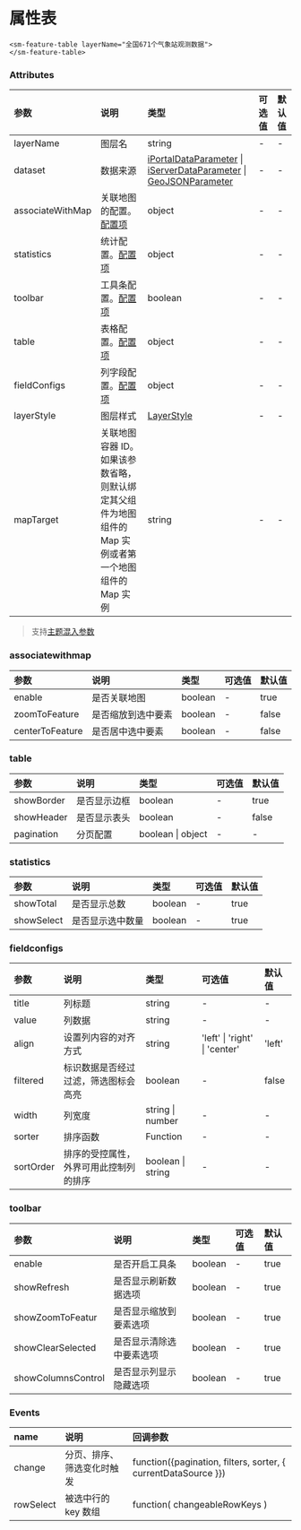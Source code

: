 # 属性表

```vue
<sm-feature-table layerName="全国671个气象站观测数据">
</sm-feature-table>
```

### Attributes

| 参数             | 说明                                                                                                  | 类型                                                                                                                                                                                                                                                | 可选值 | 默认值 |
| :--------------- | :---------------------------------------------------------------------------------------------------- | :-------------------------------------------------------------------------------------------------------------------------------------------------------------------------------------------------------------------------------------------------- | :----- | :----- |
| layerName        | 图层名                                                                                                | string                                                                                                                                                                                                                                              | -      | -      |
| dataset          | 数据来源                                                                                              | [iPortalDataParameter](/zh/api/common-types/common-types.md#iportaldataparameter) \| [iServerDataParameter](/zh/api/common-types/common-types.md#iserverdataparameter) \| [GeoJSONParameter](/zh/api/common-types/common-types.md#geojsonparameter) | -      | -      |
| associateWithMap | 关联地图的配置。<a href="#associatewithmap">配置项</a>                                                | object                                                                                                                                                                                                                                              | -      | -      |
| statistics       | 统计配置。<a href="#statistics">配置项</a>                                                            | object                                                                                                                                                                                                                                              | -      | -      |
| toolbar          | 工具条配置。<a href="#toolbar">配置项</a>                                                             | boolean                                                                                                                                                                                                                                             | -      | -      |
| table            | 表格配置。<a href="#table">配置项</a>                                                                 | object                                                                                                                                                                                                                                              | -      | -      |
| fieldConfigs     | 列字段配置。<a href="#fieldconfigs">配置项</a>                                                        | object                                                                                                                                                                                                                                              | -      | -      |
| layerStyle       | 图层样式                                                                                              | [LayerStyle](/zh/api/common-types/common-types.md#layerStyle)                                                                                                                                                                                       | -      | -      |
| mapTarget        | 关联地图容器 ID。如果该参数省略，则默认绑定其父组件为地图组件的 Map 实例或者第一个地图组件的 Map 实例 | string                                                                                                                                                                                                                                              | -      | -      |

> 支持[主题混入参数](/zh/api/mixin/mixin.md#theme)

### associatewithmap

| 参数            | 说明               | 类型    | 可选值 | 默认值 |
| :-------------- | :----------------- | :------ | :----- | :----- |
| enable          | 是否关联地图       | boolean | -      | true   |
| zoomToFeature   | 是否缩放到选中要素 | boolean | -      | false  |
| centerToFeature | 是否居中选中要素   | boolean | -      | false  |

### table

| 参数       | 说明         | 类型              | 可选值 | 默认值 |
| :--------- | :----------- | :---------------- | :----- | :----- |
| showBorder | 是否显示边框 | boolean           | -      | true   |
| showHeader | 是否显示表头 | boolean           | -      | false  |
| pagination | 分页配置     | boolean \| object | -      | -      |

### statistics

| 参数       | 说明             | 类型    | 可选值 | 默认值 |
| :--------- | :--------------- | :------ | :----- | :----- |
| showTotal  | 是否显示总数     | boolean | -      | true   |
| showSelect | 是否显示选中数量 | boolean | -      | true   |

### fieldconfigs

| 参数      | 说明                                   | 类型              | 可选值                        | 默认值 |
| :-------- | :------------------------------------- | :---------------- | :---------------------------- | :----- |
| title     | 列标题                                 | string            | -                             | -      |
| value     | 列数据                                 | string            | -                             | -      |
| align     | 设置列内容的对齐方式                   | string            | 'left' \| 'right' \| 'center' | 'left' |
| filtered  | 标识数据是否经过过滤，筛选图标会高亮   | boolean           | -                             | false  |
| width     | 列宽度                                 | string \| number  | -                             | -      |
| sorter    | 排序函数                               | Function          | -                             | -      |
| sortOrder | 排序的受控属性，外界可用此控制列的排序 | boolean \| string | -                             | -      |

### toolbar

| 参数               | 说明                     | 类型    | 可选值 | 默认值 |
| :----------------- | :----------------------- | :------ | :----- | :----- |
| enable             | 是否开启工具条           | boolean | -      | true   |
| showRefresh        | 是否显示刷新数据选项     | boolean | -      | true   |
| showZoomToFeatur   | 是否显示缩放到要素选项   | boolean | -      | true   |
| showClearSelected  | 是否显示清除选中要素选项 | boolean | -      | true   |
| showColumnsControl | 是否显示列显示隐藏选项   | boolean | -      | true   |

### Events

| name      | 说明                       | 回调参数                                                       |
| :-------- | :------------------------- | :------------------------------------------------------------- |
| change    | 分页、排序、筛选变化时触发 | function({pagination, filters, sorter, { currentDataSource }}) | - |
| rowSelect | 被选中行的 key 数组        | function( changeableRowKeys )                                  |

